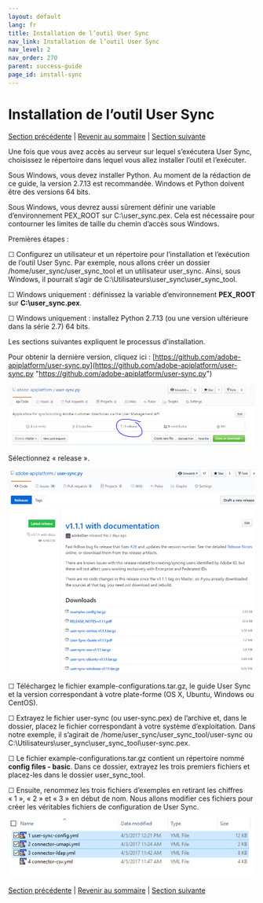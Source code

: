 ```yaml
---
layout: default
lang: fr
title: Installation de l’outil User Sync
nav_link: Installation de l’outil User Sync
nav_level: 2
nav_order: 270
parent: success-guide
page_id: install-sync
---
```


# Installation de l’outil User Sync

[Section précédente](identify_server.md) \| [Revenir au sommaire](index.md) \| [Section suivante](setup_config_files.md)

Une fois que vous avez accès au serveur sur lequel s’exécutera User Sync, choisissez le répertoire dans lequel vous allez installer l’outil et l’exécuter.

Sous Windows, vous devez installer Python.  Au moment de la rédaction de ce guide, la version 2.7.13 est recommandée.  Windows et Python doivent être des versions 64 bits.

Sous Windows, vous devrez aussi sûrement définir une variable d’environnement PEX_ROOT sur C:\user_sync\.pex.  Cela est nécessaire pour contourner les limites de taille du chemin d’accès sous Windows.

Premières étapes :

&#9744; Configurez un utilisateur et un répertoire pour l’installation et l’exécution de l’outil User Sync.  Par exemple, nous allons créer un dossier /home/user_sync/user_sync_tool et un utilisateur user_sync.  Ainsi, sous Windows, il pourrait s’agir de C:\Utilisateurs\user_sync\user_sync_tool.

&#9744; Windows uniquement : définissez la variable d’environnement **PEX\_ROOT** sur **C:\user_sync\.pex**.

&#9744; Windows uniquement : installez Python 2.7.13 (ou une version ultérieure dans la série 2.7) 64 bits. 

Les sections suivantes expliquent le processus d’installation.

Pour obtenir la dernière version, cliquez ici : 
[https://github.com/adobe-apiplatform/user-sync.py](https://github.com/adobe-apiplatform/user-sync.py "https://github.com/adobe-apiplatform/user-sync.py")

![install](images/install_finding_releases.png)

Sélectionnez « release ».


![install2](images/install_release_screen.png)

&#9744; Téléchargez le fichier example-configurations.tar.gz, le guide User Sync et la version correspondant à votre plate-forme (OS X, Ubuntu, Windows ou CentOS).

&#9744; Extrayez le fichier user-sync (ou user-sync.pex) de l’archive et, dans le dossier, placez le fichier correspondant à votre système d’exploitation.  Dans notre exemple, il s’agirait de /home/user_sync/user_sync_tool/user-sync ou C:\Utilisateurs\user_sync\user_sync_tool\user-sync.pex.

&#9744; Le fichier example-configurations.tar.gz contient un répertoire nommé **config files - basic**.  Dans ce dossier, extrayez les trois premiers fichiers et placez-les dans le dossier user_sync_tool.  

&#9744; Ensuite, renommez les trois fichiers d’exemples en retirant les chiffres « 1 », « 2 » et « 3 » en début de nom.  Nous allons modifier ces fichiers pour créer les véritables fichiers de configuration de User Sync.



![install2](images/install_config_files.png)


[Section précédente](identify_server.md) \| [Revenir au sommaire](index.md) \| [Section suivante](setup_config_files.md)
